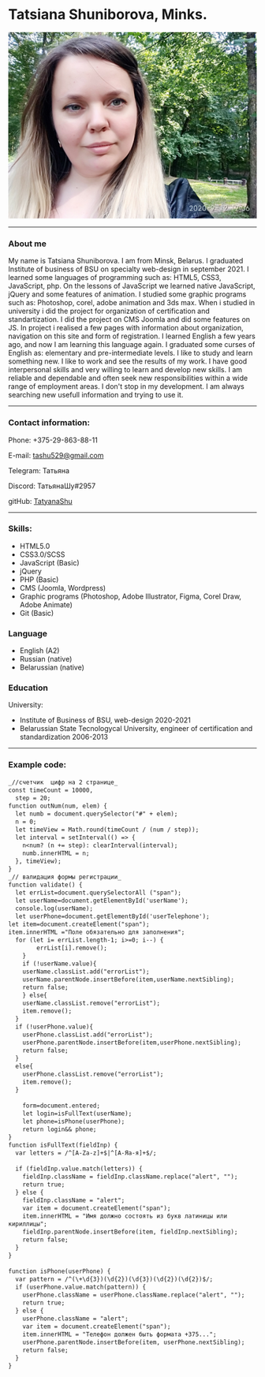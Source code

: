 # Tatsiana Shuniborova, Minks.
![Tatsiana Shuniborova](img/IMG_20200912_120604.jpg "Tatsiana Shuniborova")


****************

### **About me** 


My name is Tatsiana  Shuniborova. I am from Minsk, Belarus. I graduated Institute of business of BSU on specialty web-design in september 2021. I learned some languages of programming such as: HTML5, CSS3, JavaScript, php. On the lessons of JavaScript we learned native JavaScript, jQuery and some features of animation. I studied some graphic programs such as: Photoshop, corel, adobe animation and 3ds max. 
When i studied in university i did the project for organization of certification and standartization. I did the project on CMS Joomla and did some features on JS. In project i realised a few pages with information about organization, navigation on this site and form of registration.
I learned English a few years ago, and now I am learning this language  again. I graduated some curses of English as: elementary and pre-intermediate levels. 
I like to study and learn something new. I like to work and see the results of my work.
I have good interpersonal skills and very willing to learn and develop new skills. I am reliable and dependable and often seek new responsibilities within a wide range of employment areas. I don't stop in my development. I am always searching new usefull information and trying to use it.  


**************

### **Contact information:**
Phone: +375-29-863-88-11


E-mail: tashu529@gmail.com


Telegram: Татьяна


Discord: ТатьянаШу#2957


gitHub: [TatyanaShu](https://github.com/TatyanaShu?tab=repositories "github TatyanaShu")


**********************

### **Skills:**


* HTML5.0
* CSS3.0/SCSS
* JavaScript (Basic)
* jQuery
* PHP (Basic)
* CMS (Joomla, Wordpress)
* Graphic programs (Photoshop, Adobe Illustrator, Figma, Corel Draw, Adobe Animate)
* Git (Basic)

### **Language**
+ English (A2)
+ Russian (native)
+ Belarussian (native)

### **Education**
University: 


+ Institute of Business of BSU, web-design 2020-2021
+ Belarussian State Tecnologycal University, engineer of certification and standardization 2006-2013


****************
### **Example code:**

```
_//счетчик  цифр на 2 странице_
const timeCount = 10000,
  step = 20;
function outNum(num, elem) {
  let numb = document.querySelector("#" + elem);
  n = 0;
  let timeView = Math.round(timeCount / (num / step));
  let interval = setInterval(() => {
    n<num? (n += step): clearInterval(interval);
    numb.innerHTML = n;
  }, timeView);
}
_// валидация формы регистрации_
function validate() {
  let errList=document.querySelectorAll ("span");
  let userName=document.getElementById('userName');
  console.log(userName);
  let userPhone=document.getElementById('userTelephone');
let item=document.createElement("span"); 
item.innerHTML ="Поле обязательно для заполнения";
  for (let i= errList.length-1; i>=0; i--) {
        errList[i].remove();
    }
    if (!userName.value){
    userName.classList.add("errorList");
    userName.parentNode.insertBefore(item,userName.nextSibling);
    return false;
    } else{
    userName.classList.remove("errorList");
    item.remove();
  }
  if (!userPhone.value){
    userPhone.classList.add("errorList");
    userPhone.parentNode.insertBefore(item,userPhone.nextSibling);
    return false;
  }
  else{
    userPhone.classList.remove("errorList");
    item.remove();
  }
    
    form=document.entered;
    let login=isFullText(userName);
    let phone=isPhone(userPhone);
    return login&& phone;
}
function isFullText(fieldInp) {
  var letters = /^[A-Za-z]+$|^[А-Яа-я]+$/;

  if (fieldInp.value.match(letters)) {
    fieldInp.className = fieldInp.className.replace("alert", "");
    return true;
  } else {
    fieldInp.className = "alert";
    var item = document.createElement("span");
    item.innerHTML = "Имя должно состоять из букв латиницы или кириллицы";
    fieldInp.parentNode.insertBefore(item, fieldInp.nextSibling);
    return false;
  }
}

function isPhone(userPhone) {
  var pattern = /^(\+\d{3})(\d{2})(\d{3})(\d{2})(\d{2})$/;
  if (userPhone.value.match(pattern)) {
    userPhone.className = userPhone.className.replace("alert", "");
    return true;
  } else {
    userPhone.className = "alert";
    var item = document.createElement("span");
    item.innerHTML = "Телефон должен быть формата +375...";
    userPhone.parentNode.insertBefore(item, userPhone.nextSibling);
    return false;
  }
}
```